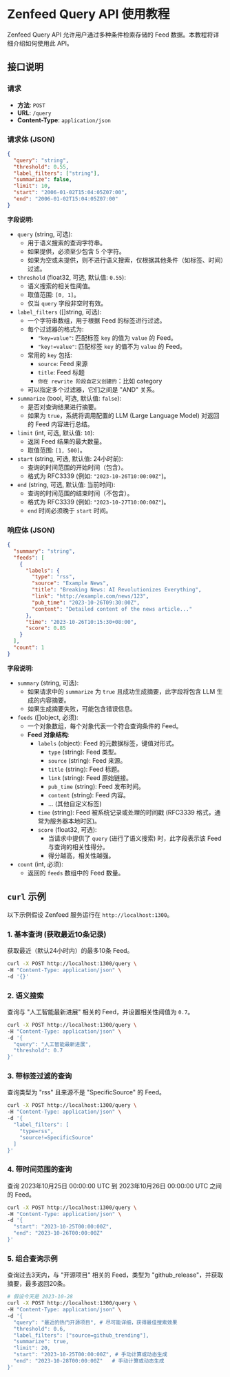 # Zenfeed Query API 使用教程

Zenfeed Query API 允许用户通过多种条件检索存储的 Feed 数据。本教程将详细介绍如何使用此 API。

## 接口说明

### 请求

*   **方法**: `POST`
*   **URL**: `/query`
*   **Content-Type**: `application/json`

### 请求体 (JSON)

```json
{
  "query": "string",
  "threshold": 0.55,
  "label_filters": ["string"],
  "summarize": false,
  "limit": 10,
  "start": "2006-01-02T15:04:05Z07:00",
  "end": "2006-01-02T15:04:05Z07:00"
}
```

**字段说明:**

*   `query` (string, 可选):
    *   用于语义搜索的查询字符串。
    *   如果提供，必须至少包含 5 个字符。
    *   如果为空或未提供，则不进行语义搜索，仅根据其他条件（如标签、时间）过滤。
*   `threshold` (float32, 可选, 默认值: `0.55`):
    *   语义搜索的相关性阈值。
    *   取值范围: `[0, 1]`。
    *   仅当 `query` 字段非空时有效。
*   `label_filters` ([]string, 可选):
    *   一个字符串数组，用于根据 Feed 的标签进行过滤。
    *   每个过滤器的格式为:
        *   `"key=value"`: 匹配标签 `key` 的值为 `value` 的 Feed。
        *   `"key!=value"`: 匹配标签 `key` 的值不为 `value` 的 Feed。
    *   常用的 `key` 包括:
        *   `source`: Feed 来源
        *   `title`: Feed 标题
        *   `你在 rewrite 阶段自定义创建的`：比如 category
    *   可以指定多个过滤器，它们之间是 "AND" 关系。
*   `summarize` (bool, 可选, 默认值: `false`):
    *   是否对查询结果进行摘要。
    *   如果为 `true`，系统将调用配置的 LLM (Large Language Model) 对返回的 Feed 内容进行总结。
*   `limit` (int, 可选, 默认值: `10`):
    *   返回 Feed 结果的最大数量。
    *   取值范围: `[1, 500]`。
*   `start` (string, 可选, 默认值: 24小时前):
    *   查询的时间范围的开始时间（包含）。
    *   格式为 RFC3339 (例如: `"2023-10-26T10:00:00Z"`)。
*   `end` (string, 可选, 默认值: 当前时间):
    *   查询的时间范围的结束时间（不包含）。
    *   格式为 RFC3339 (例如: `"2023-10-27T10:00:00Z"`)。
    *   `end` 时间必须晚于 `start` 时间。

### 响应体 (JSON)

```json
{
  "summary": "string",
  "feeds": [
    {
      "labels": {
        "type": "rss",
        "source": "Example News",
        "title": "Breaking News: AI Revolutionizes Everything",
        "link": "http://example.com/news/123",
        "pub_time": "2023-10-26T09:30:00Z",
        "content": "Detailed content of the news article..."
      },
      "time": "2023-10-26T10:15:30+08:00",
      "score": 0.85
    }
  ],
  "count": 1
}
```

**字段说明:**

*   `summary` (string, 可选):
    *   如果请求中的 `summarize` 为 `true` 且成功生成摘要，此字段将包含 LLM 生成的内容摘要。
    *   如果生成摘要失败，可能包含错误信息。
*   `feeds` ([]object, 必须):
    *   一个对象数组，每个对象代表一个符合查询条件的 Feed。
    *   **Feed 对象结构**:
        *   `labels` (object): Feed 的元数据标签，键值对形式。
            *   `type` (string): Feed 类型。
            *   `source` (string): Feed 来源。
            *   `title` (string): Feed 标题。
            *   `link` (string): Feed 原始链接。
            *   `pub_time` (string): Feed 发布时间。
            *   `content` (string): Feed 内容。
            *   ... (其他自定义标签)
        *   `time` (string): Feed 被系统记录或处理的时间戳 (RFC3339 格式，通常为服务器本地时区)。
        *   `score` (float32, 可选):
            *   当请求中提供了 `query` (进行了语义搜索) 时，此字段表示该 Feed 与查询的相关性得分。
            *   得分越高，相关性越强。
*   `count` (int, 必须):
    *   返回的 `feeds` 数组中的 Feed 数量。

## `curl` 示例

以下示例假设 Zenfeed 服务运行在 `http://localhost:1300`。

### 1. 基本查询 (获取最近10条记录)

获取最近（默认24小时内）的最多10条 Feed。

```bash
curl -X POST http://localhost:1300/query \
-H "Content-Type: application/json" \
-d '{}'
```

### 2. 语义搜索

查询与 "人工智能最新进展" 相关的 Feed，并设置相关性阈值为 `0.7`。

```bash
curl -X POST http://localhost:1300/query \
-H "Content-Type: application/json" \
-d '{
  "query": "人工智能最新进展",
  "threshold": 0.7
}'
```

### 3. 带标签过滤的查询

查询类型为 "rss" 且来源不是 "SpecificSource" 的 Feed。

```bash
curl -X POST http://localhost:1300/query \
-H "Content-Type: application/json" \
-d '{
  "label_filters": [
    "type=rss",
    "source!=SpecificSource"
  ]
}'
```

### 4. 带时间范围的查询

查询 2023年10月25日 00:00:00 UTC 到 2023年10月26日 00:00:00 UTC 之间的 Feed。

```bash
curl -X POST http://localhost:1300/query \
-H "Content-Type: application/json" \
-d '{
  "start": "2023-10-25T00:00:00Z",
  "end": "2023-10-26T00:00:00Z"
}'
```

### 5. 组合查询示例

查询过去3天内，与 "开源项目" 相关的 Feed，类型为 "github_release"，并获取摘要，最多返回20条。

```bash
# 假设今天是 2023-10-28
curl -X POST http://localhost:1300/query \
-H "Content-Type: application/json" \
-d '{
  "query": "最近的热门开源项目", # 尽可能详细，获得最佳搜索效果
  "threshold": 0.6,
  "label_filters": ["source=github_trending"],
  "summarize": true,
  "limit": 20,
  "start": "2023-10-25T00:00:00Z", # 手动计算或动态生成
  "end": "2023-10-28T00:00:00Z"   # 手动计算或动态生成
}'
```